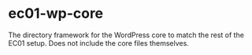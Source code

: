 # ec01-wp-core
The directory framework for the WordPress core to match the rest of the EC01 setup. Does not include the core files themselves.

